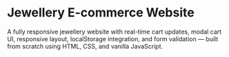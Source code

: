 # Jewellery E-commerce Website

A fully responsive jewellery website with real-time cart updates, modal cart UI, responsive layout, localStorage integration, and form validation — built from scratch using HTML, CSS, and vanilla JavaScript.
